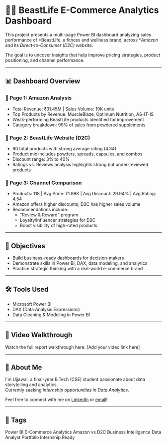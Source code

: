 # 🏋‍♂ BeastLife E-Commerce Analytics Dashboard

This project presents a multi-page Power BI dashboard analyzing sales performance of *BeastLife, a fitness and wellness brand, across **Amazon* and its *Direct-to-Consumer (D2C) website*.

The goal is to uncover insights that help improve pricing strategies, product positioning, and channel performance.

---

## 📊 Dashboard Overview

### 🔸 Page 1: Amazon Analysis
- Total Revenue: ₹31.45M | Sales Volume: 19K units
- Top Products by Revenue: MuscleBlaze, Optimum Nutrition, AS-IT-IS
- Weak-performing BeastLife products identified for improvement
- Category breakdown: 99% of sales from powdered supplements

### 🔸 Page 2: BeastLife Website (D2C)
- 80 total products with strong average rating (4.34)
- Product mix includes powders, spreads, capsules, and combos
- Discount range: 3% to 40%
- Ratings vs. Reviews analysis highlights strong but under-reviewed products

### 🔸 Page 3: Channel Comparison
- Products: 118 | Avg Price: ₹1.99K | Avg Discount: 29.94% | Avg Rating: 4.54
- Amazon offers higher discounts; D2C has higher sales volume
- Recommendations include:
  - "Review & Reward" program
  - Loyalty/influencer strategies for D2C
  - Boost visibility of high-rated products

---

## 🎯 Objectives

- Build business-ready dashboards for decision-makers
- Demonstrate skills in Power BI, DAX, data modeling, and analytics
- Practice strategic thinking with a real-world e-commerce brand

---

## 🛠 Tools Used

- Microsoft Power BI
- DAX (Data Analysis Expressions)
- Data Cleaning & Modeling in Power BI

---

## 🎥 Video Walkthrough

Watch the full report walkthrough here: [Add your video link here]

---

## 📩 About Me

I'm Ujjawal, a final-year B.Tech (CSE) student passionate about data storytelling and analytics.  
Currently seeking *internship opportunities in Data Analytics*.

Feel free to connect with me on [LinkedIn](https://www.linkedin.com/) or [email](mailto:your-email@example.com)!

---

## 🔖 Tags

Power BI E-Commerce Analytics Amazon vs D2C Business Intelligence Data Analyst Portfolio Internship Ready
